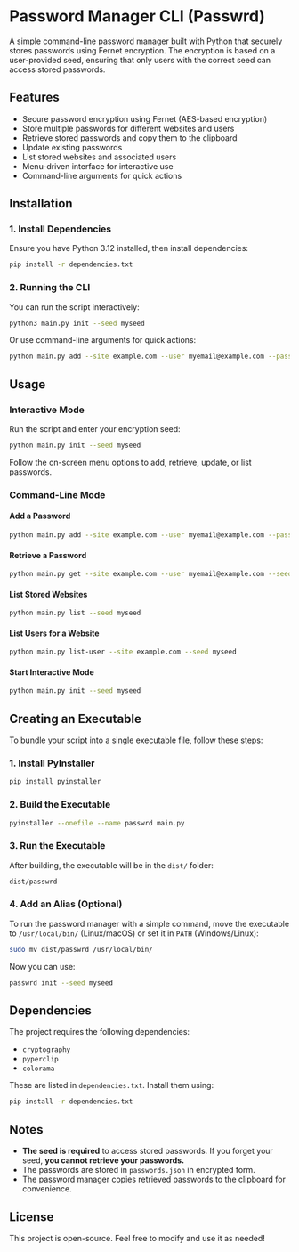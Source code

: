 # Password Manager CLI (Passwrd)

A simple command-line password manager built with Python that securely stores passwords using Fernet encryption. The encryption is based on a user-provided seed, ensuring that only users with the correct seed can access stored passwords.

## Features
- Secure password encryption using Fernet (AES-based encryption)
- Store multiple passwords for different websites and users
- Retrieve stored passwords and copy them to the clipboard
- Update existing passwords
- List stored websites and associated users
- Menu-driven interface for interactive use
- Command-line arguments for quick actions

## Installation

### 1. Install Dependencies
Ensure you have Python 3.12 installed, then install dependencies:
```sh
pip install -r dependencies.txt
```

### 2. Running the CLI
You can run the script interactively:
```sh
python3 main.py init --seed myseed
```
Or use command-line arguments for quick actions:
```sh
python main.py add --site example.com --user myemail@example.com --password mysecurepassword --seed myseed
```

## Usage

### Interactive Mode
Run the script and enter your encryption seed:
```sh
python main.py init --seed myseed
```
Follow the on-screen menu options to add, retrieve, update, or list passwords.

### Command-Line Mode

#### Add a Password
```sh
python main.py add --site example.com --user myemail@example.com --password mysecurepassword --seed myseed
```

#### Retrieve a Password
```sh
python main.py get --site example.com --user myemail@example.com --seed myseed
```

#### List Stored Websites
```sh
python main.py list --seed myseed
```

#### List Users for a Website
```sh
python main.py list-user --site example.com --seed myseed
```

#### Start Interactive Mode
```sh
python main.py init --seed myseed
```

## Creating an Executable
To bundle your script into a single executable file, follow these steps:

### 1. Install PyInstaller
```sh
pip install pyinstaller
```

### 2. Build the Executable
```sh
pyinstaller --onefile --name passwrd main.py
```

### 3. Run the Executable
After building, the executable will be in the `dist/` folder:
```sh
dist/passwrd
```

### 4. Add an Alias (Optional)
To run the password manager with a simple command, move the executable to `/usr/local/bin/` (Linux/macOS) or set it in `PATH` (Windows/Linux):
```sh
sudo mv dist/passwrd /usr/local/bin/
```
Now you can use:
```sh
passwrd init --seed myseed
```

## Dependencies
The project requires the following dependencies:
- `cryptography`
- `pyperclip`
- `colorama`

These are listed in `dependencies.txt`. Install them using:
```sh
pip install -r dependencies.txt
```

## Notes
- **The seed is required** to access stored passwords. If you forget your seed, **you cannot retrieve your passwords.**
- The passwords are stored in `passwords.json` in encrypted form.
- The password manager copies retrieved passwords to the clipboard for convenience.

## License
This project is open-source. Feel free to modify and use it as needed!

